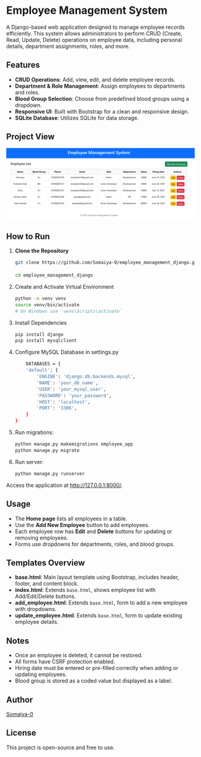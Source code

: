 # Employee Management System

A Django-based web application designed to manage employee records efficiently. This system allows administrators to perform CRUD (Create, Read, Update, Delete) operations on employee data, including personal details, department assignments, roles, and more.

##  Features

- **CRUD Operations**: Add, view, edit, and delete employee records.
- **Department & Role Management**: Assign employees to departments and roles.
- **Blood Group Selection**: Choose from predefined blood groups using a dropdown.
- **Responsive UI**: Built with Bootstrap for a clean and responsive design.
- **SQLite Database**: Utilizes SQLite for data storage.


##  Project View
![Screenshot](employee_app/Project_Screenshot.png)

## How to Run

1. **Clone the Repository**

   ```bash
   git clone https://github.com/Somaiya-0/employee_management_django.git

   cd employee_management_django

2. Create and Activate Virtual Environment
    ```bash
    python -m venv venv
    source venv/bin/activate  
    # On Windows use `venv\Scripts\activate`
3. Install Dependencies
    ```bash
    pip install django
    pip install mysqlclient
4. Configure MySQL Database in settings.py
    ```bash
        DATABASES = {
        'default': {
            'ENGINE': 'django.db.backends.mysql',
            'NAME': 'your_db_name',
            'USER': 'your_mysql_user',
            'PASSWORD': 'your_password',
            'HOST': 'localhost',
            'PORT': '3306',
        }
    }

5. Run migrations:  

   ```bash
   python manage.py makemigrations employee_app
   python manage.py migrate
6. Run server:
    ```bash
    python manage.py runserver
Access the application at http://127.0.0.1:8000/.

## Usage

- The **Home page** lists all employees in a table.
- Use the **Add New Employee** button to add employees.
- Each employee row has **Edit** and **Delete** buttons for updating or removing employees.
- Forms use dropdowns for departments, roles, and blood groups.

##  Templates Overview

- **base.html**: Main layout template using Bootstrap, includes header, footer, and content block.
- **index.html**: Extends `base.html`, shows employee list with Add/Edit/Delete buttons.
- **add_employee.html**: Extends `base.html`, form to add a new employee with dropdowns.
- **update_employee.html**: Extends `base.html`, form to update existing employee details.

## Notes

- Once an employee is deleted, it cannot be restored.
- All forms have CSRF protection enabled.
- Hiring date must be entered or pre-filled correctly when adding or updating employees.
- Blood group is stored as a coded value but displayed as a label.



## Author

[Somaiya-0](https://github.com/Somaiya-0)



##  License

This project is open-source and free to use.
